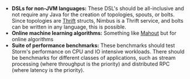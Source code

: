  * **DSLs for non-JVM languages:** These DSL's should be all-inclusive and not require any Java for the creation of topologies, spouts, or bolts. Since topologies are [Thrift](http://thrift.apache.org/) structs, Nimbus is a Thrift service, and bolts can be written in any language, this is possible.
 * **Online machine learning algorithms:** Something like [Mahout](http://mahout.apache.org/) but for online algorithms
 * **Suite of performance benchmarks:** These benchmarks should test Storm's performance on CPU and IO intensive workloads. There should be benchmarks for different classes of applications, such as stream processing (where throughput is the priority) and distributed RPC (where latency is the priority). 